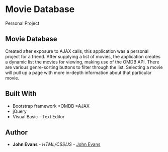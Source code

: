 # Movie Database
Personal Project
 
## Movie Database
Created after exposure to AJAX calls, this application was a personal project for a friend. After supplying a list of movies, the application creates a dynamic list the movies for viewing, making use of the OMDB API.  There are various genre-sorting buttons to filter through the list.  Selecting a movie will pull up a page with more in-depth information about that particular movie.  
 
 

## Built With
* Bootstrap framework
*OMDB
*AJAX
* jQuery
* Visual Basic - Text Editor
 
## Author
* **John Evans** - *HTML/CSS/JS* - [John Evans](https://github.com/evanjo03)
